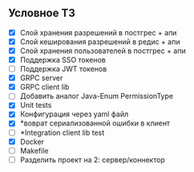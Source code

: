 ## Условное ТЗ

- [x] Слой хранения разрешений в постгрес + апи 
- [x] Слой кеширования разрешений в редис + апи 
- [x] Слой хранения пользователей в постгрес + апи
- [x] Поддержка SSO токенов
- [ ] Поддержка JWT токенов
- [x] GRPC server 
- [x] GRPC client lib
- [ ] Добавить аналог Java-Enum PermissionType 
- [x] Unit tests
- [x] Конфигурация через yaml файл
- [x] *воврат сериализованной ошибки в клиент
- [ ] *Integration client lib test
- [x] Docker
- [ ] Makefile
- [ ] Разделить проект на 2: сервер/коннектор
